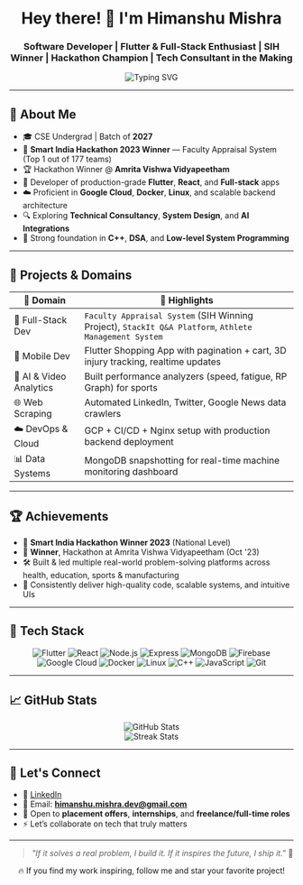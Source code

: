 <h1 align="center">Hey there! 👋 I'm Himanshu Mishra</h1>
<h3 align="center">Software Developer | Flutter & Full-Stack Enthusiast | SIH Winner | Hackathon Champion | Tech Consultant in the Making</h3>

<p align="center">
  <img src="https://readme-typing-svg.demolab.com?font=Fira+Code&duration=3000&pause=500&color=00FFCC&center=true&vCenter=true&width=600&lines=👑+SIH+Winner+2023;🏆+Hackathon+Champion+@+Amrita;🚀+Building+Real-World+Solutions+in+Full-Stack+and+Flutter;☁️+Deploying+Scalable+Apps+on+GCP;💡+On+a+Mission+to+Transform+Tech+with+Impact" alt="Typing SVG" />
</p>

---

## 🚀 About Me

- 🎓 CSE Undergrad | Batch of **2027**
- 👑 **Smart India Hackathon 2023 Winner** — Faculty Appraisal System (Top 1 out of 177 teams)
- 🏆 Hackathon Winner @ **Amrita Vishwa Vidyapeetham**
- 📱 Developer of production-grade **Flutter**, **React**, and **Full-stack** apps
- ☁️ Proficient in **Google Cloud**, **Docker**, **Linux**, and scalable backend architecture
- 🔍 Exploring **Technical Consultancy**, **System Design**, and **AI Integrations**
- 🧠 Strong foundation in **C++**, **DSA**, and **Low-level System Programming**

---

## 🧠 Projects & Domains

| 💼 Domain | 🌟 Highlights |
|----------|-----------------------------|
| 🚀 Full-Stack Dev | `Faculty Appraisal System` (SIH Winning Project), `StackIt Q&A Platform`, `Athlete Management System` |
| 📱 Mobile Dev | Flutter Shopping App with pagination + cart, 3D injury tracking, realtime updates |
| 🧠 AI & Video Analytics | Built performance analyzers (speed, fatigue, RP Graph) for sports | 
| 🌐 Web Scraping | Automated LinkedIn, Twitter, Google News data crawlers |
| ☁️ DevOps & Cloud | GCP + CI/CD + Nginx setup with production backend deployment |
| 📊 Data Systems | MongoDB snapshotting for real-time machine monitoring dashboard |

---

## 🏆 Achievements

- 👑 **Smart India Hackathon Winner 2023** (National Level)  
- 🥇 **Winner**, Hackathon at Amrita Vishwa Vidyapeetham (Oct '23)  
- 🛠 Built & led multiple real-world problem-solving platforms across health, education, sports & manufacturing  
- 🎯 Consistently deliver high-quality code, scalable systems, and intuitive UIs  

---

## 🧰 Tech Stack

<div align="center">
  
![Flutter](https://img.shields.io/badge/-Flutter-02569B?&logo=flutter)
![React](https://img.shields.io/badge/-React-000?&logo=react)
![Node.js](https://img.shields.io/badge/-Node.js-339933?&logo=nodedotjs)
![Express](https://img.shields.io/badge/-Express.js-000000?&logo=express)
![MongoDB](https://img.shields.io/badge/-MongoDB-47A248?&logo=mongodb)
![Firebase](https://img.shields.io/badge/-Firebase-FFCA28?&logo=firebase)
![Google Cloud](https://img.shields.io/badge/-GCP-4285F4?&logo=googlecloud)
![Docker](https://img.shields.io/badge/-Docker-2496ED?&logo=docker)
![Linux](https://img.shields.io/badge/-Linux-FCC624?&logo=linux)
![C++](https://img.shields.io/badge/-C++-00599C?&logo=c%2B%2B)
![JavaScript](https://img.shields.io/badge/-JavaScript-F7DF1E?&logo=javascript)
![Git](https://img.shields.io/badge/-Git-F05032?&logo=git)

</div>

---

## 📈 GitHub Stats

<p align="center">
  <img src="https://github-readme-stats.vercel.app/api?username=himanshu-mishra-27&show_icons=true&theme=tokyonight&count_private=true" alt="GitHub Stats" />
  <br />
  <img src="https://github-readme-streak-stats.herokuapp.com?user=himanshu-mishra-27&theme=tokyonight" alt="Streak Stats" />
</p>

---

## 🤝 Let's Connect

- 🔗 [LinkedIn](https://www.linkedin.com/in/himanshu-mishra-27/)  
- 💌 Email: **himanshu.mishra.dev@gmail.com**
- 💼 Open to **placement offers**, **internships**, and **freelance/full-time roles**
- ⚡ Let’s collaborate on tech that truly matters

---

> *"If it solves a real problem, I build it. If it inspires the future, I ship it."* 🚀

<p align="center">
  🔥 If you find my work inspiring, follow me and star your favorite project!  
</p>
